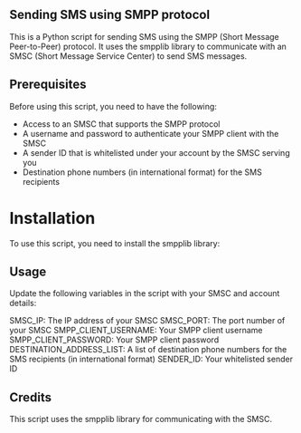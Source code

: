 ## Sending SMS using SMPP protocol
This is a Python script for sending SMS using the SMPP (Short Message Peer-to-Peer) protocol. It uses the smpplib library to communicate with an SMSC (Short Message Service Center) to send SMS messages.

## Prerequisites
Before using this script, you need to have the following:

- Access to an SMSC that supports the SMPP protocol
- A username and password to authenticate your SMPP client with the SMSC
- A sender ID that is whitelisted under your account by the SMSC serving you
- Destination phone numbers (in international format) for the SMS recipients

# Installation
To use this script, you need to install the smpplib library:

## Usage
Update the following variables in the script with your SMSC and account details:

SMSC_IP: The IP address of your SMSC
SMSC_PORT: The port number of your SMSC
SMPP_CLIENT_USERNAME: Your SMPP client username
SMPP_CLIENT_PASSWORD: Your SMPP client password
DESTINATION_ADDRESS_LIST: A list of destination phone numbers for the SMS recipients (in international format)
SENDER_ID: Your whitelisted sender ID

## Credits
This script uses the smpplib library for communicating with the SMSC.
